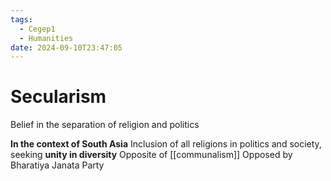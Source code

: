 ```yaml
---
tags:
  - Cegep1
  - Humanities
date: 2024-09-10T23:47:05
---
```


# Secularism

Belief in the separation of religion and politics

**In the context of South Asia**
Inclusion of all religions in politics and society, seeking **unity in diversity**
Opposite of [[communalism]]
Opposed by Bharatiya Janata Party